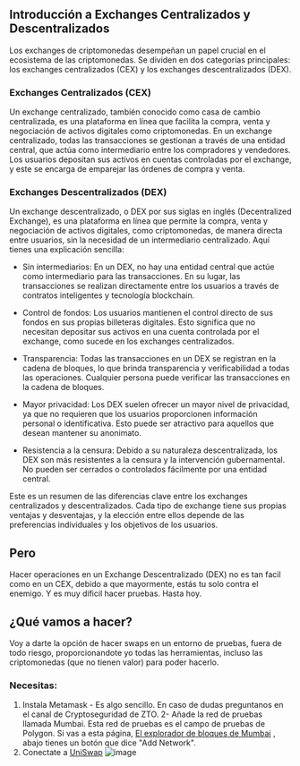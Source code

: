 ## Introducción a Exchanges Centralizados y Descentralizados

Los exchanges de criptomonedas desempeñan un papel crucial en el ecosistema de las criptomonedas. Se dividen en dos categorías principales: los exchanges centralizados (CEX) y los exchanges descentralizados (DEX).

### Exchanges Centralizados (CEX)

Un exchange centralizado, también conocido como casa de cambio centralizada, es una plataforma en línea que facilita la compra, venta y negociación de activos digitales como criptomonedas. En un exchange centralizado, todas las transacciones se gestionan a través de una entidad central, que actúa como intermediario entre los compradores y vendedores. Los usuarios depositan sus activos en cuentas controladas por el exchange, y este se encarga de emparejar las órdenes de compra y venta.

### Exchanges Descentralizados (DEX)

Un exchange descentralizado, o DEX por sus siglas en inglés (Decentralized Exchange), es una plataforma en línea que permite la compra, venta y negociación de activos digitales, como criptomonedas, de manera directa entre usuarios, sin la necesidad de un intermediario centralizado. Aquí tienes una explicación sencilla:

- Sin intermediarios: En un DEX, no hay una entidad central que actúe como intermediario para las transacciones. En su lugar, las transacciones se realizan directamente entre los usuarios a través de contratos inteligentes y tecnología blockchain.

- Control de fondos: Los usuarios mantienen el control directo de sus fondos en sus propias billeteras digitales. Esto significa que no necesitan depositar sus activos en una cuenta controlada por el exchange, como sucede en los exchanges centralizados.

- Transparencia: Todas las transacciones en un DEX se registran en la cadena de bloques, lo que brinda transparencia y verificabilidad a todas las operaciones. Cualquier persona puede verificar las transacciones en la cadena de bloques.

- Mayor privacidad: Los DEX suelen ofrecer un mayor nivel de privacidad, ya que no requieren que los usuarios proporcionen información personal o identificativa. Esto puede ser atractivo para aquellos que desean mantener su anonimato.

- Resistencia a la censura: Debido a su naturaleza descentralizada, los DEX son más resistentes a la censura y la intervención gubernamental. No pueden ser cerrados o controlados fácilmente por una entidad central.

Este es un resumen de las diferencias clave entre los exchanges centralizados y descentralizados. Cada tipo de exchange tiene sus propias ventajas y desventajas, y la elección entre ellos depende de las preferencias individuales y los objetivos de los usuarios.

## Pero
Hacer operaciones en un Exchange Descentralizado (DEX) no es tan facil como en un CEX, debido a que mayormente, estás tu solo contra el enemigo. 
Y es muy dificil hacer pruebas. 
Hasta hoy.

## ¿Qué vamos a hacer?

Voy a darte la opción de hacer swaps en un entorno de pruebas, fuera de todo riesgo, proporcionandote yo todas las herramientas, incluso las criptomonedas (que no tienen valor) para poder hacerlo.

### Necesitas:

1. Instala Metamask - Es algo sencillo. En caso de dudas preguntanos en el canal de Cryptoseguridad de ZTO.
2- Añade la red de pruebas llamada Mumbai. Esta red de pruebas es el campo de pruebas de Polygon. Si vas a esta página, [El explorador de bloques de Mumbai](https://mumbai.polygonscan.com/)
, abajo tienes un botón que dice "Add Network".
3. Conectate a [UniSwap](https://app.uniswap.org/swap)
![image](https://github.com/ZeroUnreleased/ZeroUnreleased/assets/145182602/5ef48b18-4a0d-4f66-8c5c-fcbb070650d3)


